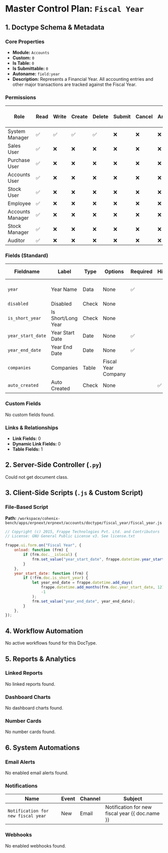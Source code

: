 # Master Control Plan: `Fiscal Year`

## 1. Doctype Schema & Metadata

### Core Properties
- **Module:** `Accounts`
- **Custom:** `0`
- **Is Table:** `0`
- **Is Submittable:** `0`
- **Autoname:** `field:year`
- **Description:** Represents a Financial Year. All accounting entries and other major transactions are tracked against the Fiscal Year.

### Permissions
| Role | Read | Write | Create | Delete | Submit | Cancel | Amend | Report | Import | Export | Print | Email | Share | Set User Perms |
|---|---|---|---|---|---|---|---|---|---|---|---|---|---|---|
| System Manager | ✅ | ✅ | ✅ | ✅ | ❌ | ❌ | ❌ | ✅ | ❌ | ❌ | ✅ | ✅ | ✅ | ❌ |
| Sales User | ✅ | ❌ | ❌ | ❌ | ❌ | ❌ | ❌ | ❌ | ❌ | ❌ | ❌ | ❌ | ❌ | ❌ |
| Purchase User | ✅ | ❌ | ❌ | ❌ | ❌ | ❌ | ❌ | ❌ | ❌ | ❌ | ❌ | ❌ | ❌ | ❌ |
| Accounts User | ✅ | ❌ | ❌ | ❌ | ❌ | ❌ | ❌ | ❌ | ❌ | ❌ | ❌ | ❌ | ❌ | ❌ |
| Stock User | ✅ | ❌ | ❌ | ❌ | ❌ | ❌ | ❌ | ❌ | ❌ | ❌ | ❌ | ❌ | ❌ | ❌ |
| Employee | ✅ | ❌ | ❌ | ❌ | ❌ | ❌ | ❌ | ❌ | ❌ | ❌ | ❌ | ❌ | ❌ | ❌ |
| Accounts Manager | ✅ | ❌ | ❌ | ❌ | ❌ | ❌ | ❌ | ❌ | ❌ | ❌ | ❌ | ❌ | ❌ | ❌ |
| Stock Manager | ✅ | ❌ | ❌ | ❌ | ❌ | ❌ | ❌ | ❌ | ❌ | ❌ | ❌ | ❌ | ❌ | ❌ |
| Auditor | ✅ | ❌ | ❌ | ❌ | ❌ | ❌ | ❌ | ❌ | ❌ | ❌ | ❌ | ❌ | ❌ | ❌ |


### Fields (Standard)
| Fieldname | Label | Type | Options | Required | Hidden | Read Only | Default | Description |
|---|---|---|---|---|---|---|---|---|
| `year` | Year Name | Data | None | ✅ |  |  | None | For e.g. 2012, 2012-13 |
| `disabled` | Disabled | Check | None |  |  |  | 0 | None |
| `is_short_year` | Is Short/Long Year | Check | None |  |  |  | 0 | More/Less than 12 months. |
| `year_start_date` | Year Start Date | Date | None | ✅ |  |  | None | None |
| `year_end_date` | Year End Date | Date | None | ✅ |  |  | None | None |
| `companies` | Companies | Table | Fiscal Year Company |  |  |  | None | None |
| `auto_created` | Auto Created | Check | None |  | ✅ | ✅ | 0 | None |


### Custom Fields
No custom fields found.


### Links & Relationships
- **Link Fields:** 0
- **Dynamic Link Fields:** 0
- **Table Fields:** 1

## 2. Server-Side Controller (`.py`)
Could not get document class.


## 3. Client-Side Scripts (`.js` & Custom Script)
### File-Based Script
**Path:** `/workspace/cohenix-bench/apps/erpnext/erpnext/accounts/doctype/fiscal_year/fiscal_year.js`
```javascript
// Copyright (c) 2015, Frappe Technologies Pvt. Ltd. and Contributors
// License: GNU General Public License v3. See license.txt

frappe.ui.form.on("Fiscal Year", {
	onload: function (frm) {
		if (frm.doc.__islocal) {
			frm.set_value("year_start_date", frappe.datetime.year_start());
		}
	},
	year_start_date: function (frm) {
		if (!frm.doc.is_short_year) {
			let year_end_date = frappe.datetime.add_days(
				frappe.datetime.add_months(frm.doc.year_start_date, 12),
				-1
			);
			frm.set_value("year_end_date", year_end_date);
		}
	},
});

```




## 4. Workflow Automation
No active workflows found for this DocType.


## 5. Reports & Analytics
### Linked Reports
No linked reports found.


### Dashboard Charts
No dashboard charts found.


### Number Cards
No number cards found.


## 6. System Automations
### Email Alerts
No enabled email alerts found.


### Notifications
| Name | Event | Channel | Subject |
|---|---|---|---|
| `Notification for new fiscal year` | New | Email | Notification for new fiscal year {{ doc.name }} |



### Webhooks
No enabled webhooks found.

